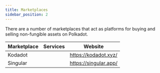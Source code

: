 ```yaml
---
title: Marketplaces
sidebar_position: 2
---
```


There are a number of marketplaces that act as platforms for buying and selling non-fungible assets on Polkadot.

| Marketplace       | Services    |  Website               |
| ----------------- | ----------- | ---------------------  |
| Kodadot           |             | https://kodadot.xyz/   |
| Singular          |             | https://singular.app/  |
